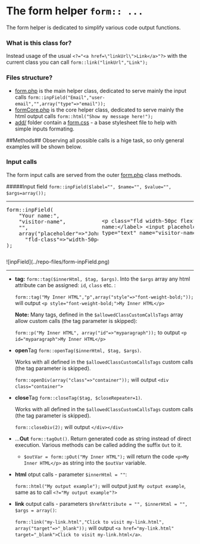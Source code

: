 # The form helper ``form:: ... `` #
The form helper is dedicated to simplify various code output functions.

### What is this class for? ###
Instead usage of the usual `<?="<a href=\"linkUrl\">Link</a>"?>` with the current class you can call `form::link("linkUrl","Link");`

### Files structure? ###
* [form.php](/form.php) is the main helper class, dedicated to serve mainly the input calls `form::inpField("Email","user-email","",array("type"=>"email"));`
* [formCore.php](/formCore.php) is the core helper class, dedicated to serve mainly the html output calls `form::html("Show my message here!");`
* [add/](add) folder contain a [form.css](add/form.css) - a base stylesheet file to help with simple inputs formating. 

##Methods##
Observing all possible calls is a hige task, so only general examples will be shown below. 

### Input calls ###
The form input calls are served from the outer [form.php](form.php) class methods. 

#####Input field
`form::inpField($label="", $name="", $value="", $args=array());`

---
<pre style="width:49%; float:left; box-sizing:border-box; margin:0px 10px 0px 0px;">
form::inpField(
    "Your name:",
    "visitor-name",
    "",
    array("placeholder"=>"John Dowe","autofocus"=>true,
	  "fld-class"=>"width-50pc flex")
);
</pre><pre style="width:49%; box-sizing:border-box; margin:0px;">
&lt;p class=&quot;fld width-50pc flex&quot;&gt;
    &lt;label&gt;Your name:&lt;/label&gt;
    &lt;input placeholder=&quot;John Dowe&quot; autofocus=&quot;&quot; 
           type=&quot;text&quot; name=&quot;visitor-name&quot;&gt;
&lt;/p&gt;         
</pre>
<div style="clear:both; margin:0px;">&nbsp;</div>
![inpField](../repo-files/form-inpField.png)

---

* **tag:** `form::tag($innerHtml, $tag, $args)`. Into the `$args` array any html attribute can be assigned: `id`, `class` etc. :
    
    `form::tag("My Inner HTML","p",array("style"=>"font-weight-bold;"));` will output `<p style="font-weight-bold;">My Inner HTML</p>` 

    **Note:** Many tags, defined in the `$allowedClassCustomCallsTags` array allow custom calls (the tag parameter is skipped): 
    
    `form::p("My Inner HTML", array("id"=>"myparagraph"));` to output `<p id="myparagraph">My Inner HTML</p>`<br />

* **open**Tag `form::openTag($innerHtml, $tag, $args)`.
	
	Works with all defined in the `$allowedClassCustomCallsTags` custom calls (the tag parameter is skipped).

    `form::openDiv(array("class"=>"container"));` will output `<div class="container">`<br />

* **close**Tag `form::closeTag($tag, $closeRepeater=1)`. 

	Works with all defined in the `$allowedClassCustomCallsTags` custom calls (the tag parameter is skipped).

    `form::closeDiv(2);` will output `</div></div>`
 
* ...**Out** `form::tagOut()`. Return generated code as string instead of direct execution. Various methods can be called adding the suffix `Out` to it. 

    * `$outVar = form::pOut("My Inner HTML");` will return the code `<p>My Inner HTML</p>` as string into the `$outVar` variable. 
 

* **html** otput calls - parameter `$innerHtml = ""`:

    `form::html("My output example");` will output just `My output example`, same as to call `<?="My output example"?>`
 
 
* **link** output calls - parameters `$hrefAttribute = "", $innerHtml = "", $args = array()`:

    `form::link("my-link.html","Click to visit my-link.html", array("target"=>"_blank"));` will output `<a href="my-link.html" target="_blank">Click to visit my-link.html</a>`. 
